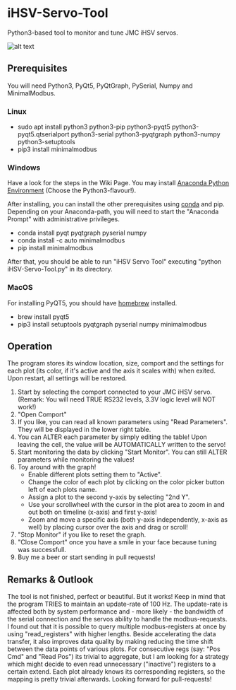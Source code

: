 # iHSV-Servo-Tool

Python3-based tool to monitor and tune JMC iHSV servos.

![alt text](screenshot.png "Screenshot")

## Prerequisites

You will need Python3, PyQt5, PyQtGraph, PySerial, Numpy and MinimalModbus.

### Linux

* sudo apt install python3 python3-pip python3-pyqt5 python3-pyqt5.qtserialport python3-serial python3-pyqtgraph python3-numpy python3-setuptools
* pip3 install minimalmodbus

### Windows

Have a look for the steps in the Wiki Page.
You may install [Anaconda Python Environment](https://conda.io/docs/user-guide/install/index.html "Anaconda Website") (Choose the Python3-flavour!).

After installing, you can install the other prerequisites using [conda](https://conda.io/docs/user-guide/tasks/manage-pkgs.html) and pip. Depending on your Anaconda-path, you will need to start the "Anaconda Prompt" with administrative privileges.
* conda install pyqt pyqtgraph pyserial numpy
* conda install -c auto minimalmodbus
* pip install minimalmodbus

After that, you should be able to run "iHSV Servo Tool" executing "python iHSV-Servo-Tool.py" in its directory.

### MacOS

For installing PyQT5, you should have [homebrew](https://brew.sh) installed.

* brew install pyqt5
* pip3 install setuptools pyqtgraph pyserial numpy minimalmodbus

## Operation

The program stores its window location, size, comport and the settings for each plot (its color, if it's active and the axis it scales with) when exited. Upon restart, all settings will be restored.

1. Start by selecting the comport connected to your JMC iHSV servo. (Remark: You will need TRUE RS232 levels, 3.3V logic level will NOT work!)
2. "Open Comport"
3. If you like, you can read all known parameters using "Read Parameters". They will be displayed in the lower right table.
4. You can ALTER each parameter by simply editing the table! Upon leaving the cell, the value will be AUTOMATICALLY written to the servo!
5. Start monitoring the data by clicking "Start Monitor". You can still ALTER parameters while monitoring the values!
6. Toy around with the graph!
    * Enable different plots setting them to "Active".
    * Change the color of each plot by clicking on the color picker button left of each plots name.
    * Assign a plot to the second y-axis by selecting "2nd Y".
    * Use your scrollwheel with the cursor in the plot area to zoom in and out both on timeline (x-axis) and first y-axis!
    * Zoom and move a specific axis (both y-axis independently, x-axis as well) by placing cursor over the axis and drag or scroll!
7. "Stop  Monitor" if you like to reset the graph.
8. "Close Comport" once you have a smile in your face because tuning was successfull.
9. Buy me a beer or start sending in pull requests!

## Remarks & Outlook

The tool is not finished, perfect or beautiful. But it works! Keep in mind that the program TRIES to maintain an update-rate of 100 Hz. The update-rate is affected both by system performance and - more likely - the bandwidth of the serial connection and the servos ability to handle the modbus-requests. I found out that it is possible to query multiple modbus-registers at once by using "read_registers" with higher lengths. Beside accelerating the data transfer, it also improves data quality by making reducing the time shift between the data points of various plots. For consecutive regs (say: "Pos Cmd" and "Read Pos") its trivial to aggregate, but I am looking for a strategy which might decide to even read unnecessary ("inactive") registers to a certain extend. Each plot already knows its corresponding registers, so the mapping is pretty trivial afterwards. Looking forward for pull-requests!
